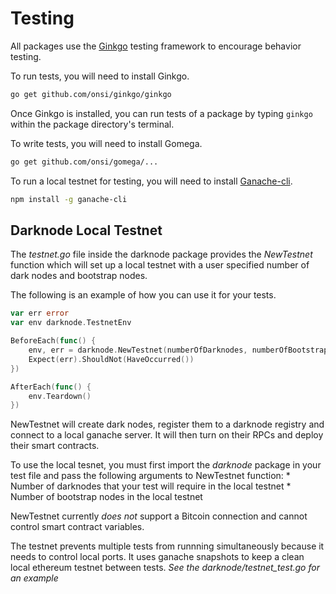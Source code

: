 # Testing

All packages use the [Ginkgo](https://github.com/onsi/ginkgo) testing framework to encourage behavior testing. 


To run tests, you will need to install Ginkgo.

```sh
go get github.com/onsi/ginkgo/ginkgo
```


Once Ginkgo is installed, you can run tests of a package by typing ```ginkgo``` within the package directory's terminal.


To write tests, you will need to install Gomega.

```sh
go get github.com/onsi/gomega/...
```


To run a local testnet for testing, you will need to install [Ganache-cli](https://github.com/trufflesuite/ganache-cli/blob/master/README.md).

```sh
npm install -g ganache-cli
```


## Darknode Local Testnet

The _testnet.go_ file inside the darknode package provides the _NewTestnet_ function which will set up a local testnet with a user specified number of dark nodes and bootstrap nodes. 


The following is an example of how you can use it for your tests.

```go
var err error
var env darknode.TestnetEnv

BeforeEach(func() {
    env, err = darknode.NewTestnet(numberOfDarknodes, numberOfBootstrapNodes)
    Expect(err).ShouldNot(HaveOccurred())
})

AfterEach(func() {
    env.Teardown()
})
```


NewTestnet will create dark nodes, register them to a darknode registry and connect to a local ganache server. It will then turn on their RPCs and deploy their smart contracts.


To use the local tesnet, you must first import the _darknode_ package in your test file and pass the following arguments to NewTestnet function:
    * Number of darknodes that your test will require in the local testnet
    * Number of bootstrap nodes in the local testnet


NewTestnet currently *does not* support a Bitcoin connection and cannot control smart contract variables.


The testnet prevents multiple tests from runnning simultaneously because it needs to control local ports. It uses ganache snapshots to keep a clean local ethereum testnet between tests. _See the darknode/testnet\_test.go for an example_
